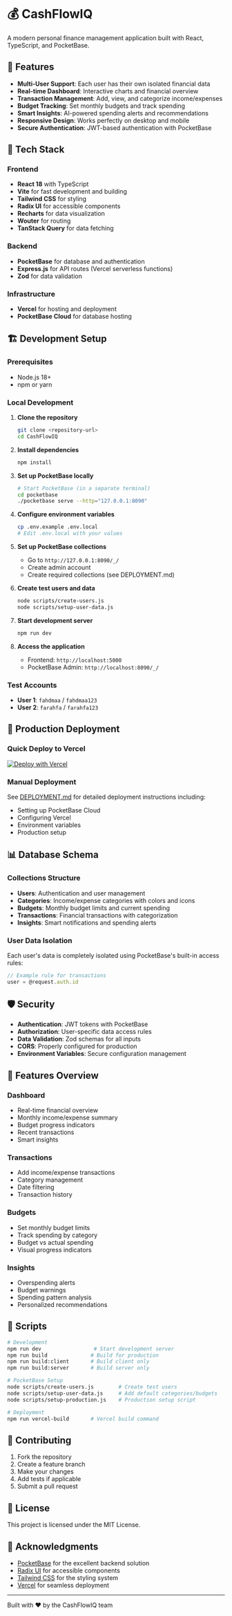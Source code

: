 # 💰 CashFlowIQ

A modern personal finance management application built with React, TypeScript, and PocketBase.

## 🌟 Features

- **Multi-User Support**: Each user has their own isolated financial data
- **Real-time Dashboard**: Interactive charts and financial overview
- **Transaction Management**: Add, view, and categorize income/expenses
- **Budget Tracking**: Set monthly budgets and track spending
- **Smart Insights**: AI-powered spending alerts and recommendations
- **Responsive Design**: Works perfectly on desktop and mobile
- **Secure Authentication**: JWT-based authentication with PocketBase

## 🚀 Tech Stack

### Frontend
- **React 18** with TypeScript
- **Vite** for fast development and building
- **Tailwind CSS** for styling
- **Radix UI** for accessible components
- **Recharts** for data visualization
- **Wouter** for routing
- **TanStack Query** for data fetching

### Backend
- **PocketBase** for database and authentication
- **Express.js** for API routes (Vercel serverless functions)
- **Zod** for data validation

### Infrastructure
- **Vercel** for hosting and deployment
- **PocketBase Cloud** for database hosting

## 🏗️ Development Setup

### Prerequisites
- Node.js 18+
- npm or yarn

### Local Development

1. **Clone the repository**
   ```bash
   git clone <repository-url>
   cd CashFlowIQ
   ```

2. **Install dependencies**
   ```bash
   npm install
   ```

3. **Set up PocketBase locally**
   ```bash
   # Start PocketBase (in a separate terminal)
   cd pocketbase
   ./pocketbase serve --http="127.0.0.1:8090"
   ```

4. **Configure environment variables**
   ```bash
   cp .env.example .env.local
   # Edit .env.local with your values
   ```

5. **Set up PocketBase collections**
   - Go to `http://127.0.0.1:8090/_/`
   - Create admin account
   - Create required collections (see DEPLOYMENT.md)

6. **Create test users and data**
   ```bash
   node scripts/create-users.js
   node scripts/setup-user-data.js
   ```

7. **Start development server**
   ```bash
   npm run dev
   ```

8. **Access the application**
   - Frontend: `http://localhost:5000`
   - PocketBase Admin: `http://localhost:8090/_/`

### Test Accounts
- **User 1**: `fahdmaa` / `fahdmaa123`
- **User 2**: `farahfa` / `farahfa123`

## 🚀 Production Deployment

### Quick Deploy to Vercel

[![Deploy with Vercel](https://vercel.com/button)](https://vercel.com/new/clone?repository-url=https://github.com/your-username/CashFlowIQ)

### Manual Deployment

See [DEPLOYMENT.md](./DEPLOYMENT.md) for detailed deployment instructions including:
- Setting up PocketBase Cloud
- Configuring Vercel
- Environment variables
- Production setup

## 📊 Database Schema

### Collections Structure
- **Users**: Authentication and user management
- **Categories**: Income/expense categories with colors and icons
- **Budgets**: Monthly budget limits and current spending
- **Transactions**: Financial transactions with categorization
- **Insights**: Smart notifications and spending alerts

### User Data Isolation
Each user's data is completely isolated using PocketBase's built-in access rules:
```javascript
// Example rule for transactions
user = @request.auth.id
```

## 🛡️ Security

- **Authentication**: JWT tokens with PocketBase
- **Authorization**: User-specific data access rules
- **Data Validation**: Zod schemas for all inputs
- **CORS**: Properly configured for production
- **Environment Variables**: Secure configuration management

## 📱 Features Overview

### Dashboard
- Real-time financial overview
- Monthly income/expense summary
- Budget progress indicators
- Recent transactions
- Smart insights

### Transactions
- Add income/expense transactions
- Category management
- Date filtering
- Transaction history

### Budgets
- Set monthly budget limits
- Track spending by category
- Budget vs actual spending
- Visual progress indicators

### Insights
- Overspending alerts
- Budget warnings
- Spending pattern analysis
- Personalized recommendations

## 🔧 Scripts

```bash
# Development
npm run dev                 # Start development server
npm run build              # Build for production
npm run build:client       # Build client only
npm run build:server       # Build server only

# PocketBase Setup
node scripts/create-users.js        # Create test users
node scripts/setup-user-data.js     # Add default categories/budgets
node scripts/setup-production.js    # Production setup script

# Deployment
npm run vercel-build       # Vercel build command
```

## 🤝 Contributing

1. Fork the repository
2. Create a feature branch
3. Make your changes
4. Add tests if applicable
5. Submit a pull request

## 📄 License

This project is licensed under the MIT License.

## 🙏 Acknowledgments

- [PocketBase](https://pocketbase.io) for the excellent backend solution
- [Radix UI](https://radix-ui.com) for accessible components
- [Tailwind CSS](https://tailwindcss.com) for the styling system
- [Vercel](https://vercel.com) for seamless deployment

---

Built with ❤️ by the CashFlowIQ team